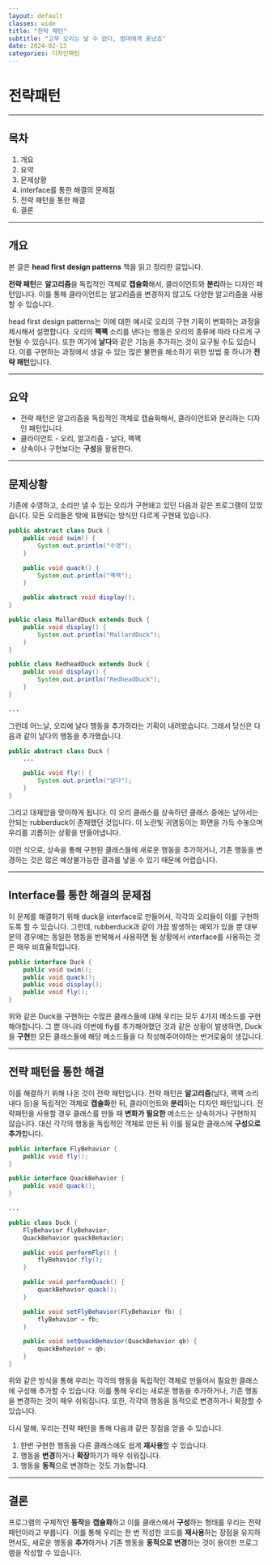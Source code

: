```yaml
---
layout: default
classes: wide
title: "전략 패턴"
subtitle: "고무 오리는 날 수 없다, 엄마에게 혼났죠"
date: 2024-02-13
categories: 디자인패턴
---
```


# 전략패턴

---

## 목차

1. 개요
2. 요약
3. 문제상황
4. interface를 통한 해결의 문제점
5. 전략 패턴을 통한 해결
6. 결론

---

## 개요

본 글은 **head first design patterns** 책을 읽고 정리한 글입니다.

**전략 패턴**은 **알고리즘**을 독립적인 객체로 **캡슐화**해서, 클라이언트와 **분리**하는 디자인 패턴입니다. 이를 통해 클라이언트는 알고리즘을 변경하지 않고도 다양한 알고리즘을 사용할 수 있습니다.

head first design patterns는 이에 대한 예시로 오리의 구현 기획이 변화하는 과정을 제시해서 설명합니다. 오리의 **꽥꽥** 소리를 낸다는 행동은 오리의 종류에 따라 다르게 구현될 수 있습니다. 또한 여기에 **날다**와 같은 기능을 추가하는 것이 요구될 수도 있습니다. 이를 구현하는 과정에서 생길 수 있는 많은 불편을 해소하기 위한 방법 중 하나가 **전략 패턴**입니다.

---

## 요약

* 전략 패턴은 알고리즘을 독립적인 객체로 캡슐화해서, 클라이언트와 분리하는 디자인 패턴입니다.
* 클라이언트 - 오리, 알고리즘 - 날다, 꽥꽥
* 상속이나 구현보다는 **구성**을 활용한다.

---

## 문제상황

기존에 수영하고, 소리만 낼 수 있는 오리가 구현돼고 있던 다음과 같은 프로그램이 있었습니다. 모든 오리들은 밖에 표현되는 방식만 다르게 구현돼 있습니다.

```java
public abstract class Duck {
    public void swim() {
        System.out.println("수영");
    }

    public void quack() {
        System.out.println("꽥꽥");
    }

    public abstract void display();
}

public class MallardDuck extends Duck {
    public void display() {
        System.out.println("MallardDuck");
    }
}

public class RedheadDuck extends Duck {
    public void display() {
        System.out.println("RedheadDuck");
    }
}

...

```

그런데 어느날, 오리에 날다 행동을 추가하라는 기획이 내려왔습니다. 그래서 당신은 다음과 같이 날다의 행동을 추가했습니다.

```java
public abstract class Duck {
    ...

    public void fly() {
        System.out.println("날다");
    }
}
```

그리고 대재앙을 맞이하게 됩니다. 이 오리 클래스를 상속하던 클래스 중에는 날아서는 안되는 rubberduck이 존재했던 것입니다. 이 노란빛 귀염둥이는 화면을 가득 수놓으며 우리를 괴롭히는 상황을 만들어냅니다.

이런 식으로, 상속을 통해 구현된 클래스들에 새로운 행동을 추가하거나, 기존 행동을 변경하는 것은 많은 예상불가능한 결과를 낳을 수 있기 때문에 어렵습니다.

---

## Interface를 통한 해결의 문제점

이 문제를 해결하기 위해 duck을 interface로 만들어서, 각각의 오리들이 이를 구현하도록 할 수 있습니다. 그런데, rubberduck과 같이 가끔 발생하는 예외가 있을 뿐 대부분의 경우에는 동일한 행동을 반복해서 사용하면 될 상황에서 interface를 사용하는 것은 매우 비효율적입니다.

```java
public interface Duck {
    public void swim();
    public void quack();
    public void display();
    public void fly();
}
```

위와 같은 Duck을 구현하는 수많은 클래스들에 대해 우리는 모두 4가지 메소드를 구현해야합니다. 그 뿐 아니라 이번에 fly를 추가해야했던 것과 같은 상황이 발생하면, Duck을 **구현**한 모든 클래스들에 해당 메소드들을 다 작성해주어야하는 번거로움이 생깁니다.

---

## 전략 패턴을 통한 해결

이를 해결하기 위해 나온 것이 전략 패턴입니다. 전략 패턴은 **알고리즘**(날다, 꽥꽥 소리내다 등)을 독립적인 객체로 **캡슐화**한 뒤, 클라이언트와 **분리**하는 디자인 패턴입니다. 전략패턴을 사용할 경우 클래스를 만들 때 **변화가 필요한** 메소드는 상속하거나 구현하지 않습니다. 대신 각각의 행동을 독립적인 객체로 만든 뒤 이를 필요한 클래스에 **구성으로 추가**합니다.

```java
public interface FlyBehavior {
    public void fly();
}

public interface QuackBehavior {
    public void quack();
}

...

public class Duck {
    FlyBehavior flyBehavior;
    QuackBehavior quackBehavior;

    public void performFly() {
        flyBehavior.fly();
    }

    public void performQuack() {
        quackBehavior.quack();
    }

    public void setFlyBehavior(FlyBehavior fb) {
        flyBehavior = fb;
    }

    public void setQuackBehavior(QuackBehavior qb) {
        quackBehavior = qb;
    }
}
```

위와 같은 방식을 통해 우리는 각각의 행동을 독립적인 객체로 만들어서 필요한 클래스에 구성해 추가할 수 있습니다. 이를 통해 우리는 새로운 행동을 추가하거나, 기존 행동을 변경하는 것이 매우 쉬워집니다. 또한, 각각의 행동을 동적으로 변경하거나 확장할 수 있습니다.

다시 말해, 우리는 전략 패턴을 통해 다음과 같은 장점을 얻을 수 있습니다.

1. 한번 구현한 행동을 다른 클래스에도 쉽게 **재사용**할 수 있습니다.
2. 행동을 **변경**하거나 **확장**하기가 매우 쉬워집니다.
3. 행동을 **동적**으로 변경하는 것도 가능합니다.

---

## 결론

프로그램의 구체적인 **동작**을 **캡슐화**하고 이를 클래스에서 **구성**하는 형태를 우리는 전략 패턴이라고 부릅니다. 이를 통해 우리는 한 번 작성한 코드를 **재사용**하는 장점을 유지하면서도, 새로운 행동을 **추가**하거나 기존 행동을 **동적으로 변경**하는 것이 용이한 프로그램을 작성할 수 있습니다.